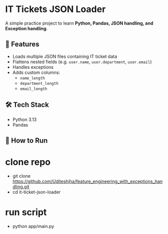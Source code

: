 # IT Tickets JSON Loader

A simple practice project to learn **Python, Pandas, JSON handling, and Exception handling**.

## 📌 Features
- Loads multiple JSON files containing IT ticket data
- Flattens nested fields (e.g. `user.name`, `user.department`, `user.email`)
- Handles exceptions
- Adds custom columns:
  - `name_length`
  - `department_length`
  - `email_length`

## 🛠 Tech Stack
- Python 3.13
- Pandas

## 🚀 How to Run
# clone repo
- git clone https://github.com/Uditeshjha/feature_engineering_with_exceptions_handling.git
- cd it-ticket-json-loader

# run script
- python app/main.py
